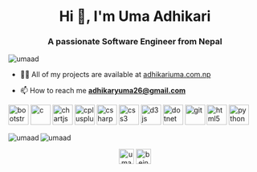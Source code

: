 <h1 align="center">Hi 👋, I'm Uma Adhikari</h1>
<h3 align="center">A passionate Software Engineer from Nepal</h3>

<p align="left"> <img src="https://komarev.com/ghpvc/?username=umaad" alt="umaad" /> </p>

- 👨‍💻 All of my projects are available at [adhikariuma.com.np](adhikariuma.com.np)

- 📫 How to reach me **adhikaryuma26@gmail.com**

<p align="left"><img src="https://devicons.github.io/devicon/devicon.git/icons/bootstrap/bootstrap-plain.svg" alt="bootstrap" width="40" height="40"/> <img src="https://devicons.github.io/devicon/devicon.git/icons/c/c-original.svg" alt="c" width="40" height="40"/> <img src="https://www.chartjs.org/media/logo-title.svg" alt="chartjs" width="40" height="40"/> <img src="https://devicons.github.io/devicon/devicon.git/icons/cplusplus/cplusplus-original.svg" alt="cplusplus" width="40" height="40"/> <img src="https://devicons.github.io/devicon/devicon.git/icons/csharp/csharp-original.svg" alt="csharp" width="40" height="40"/> <img src="https://devicons.github.io/devicon/devicon.git/icons/css3/css3-original-wordmark.svg" alt="css3" width="40" height="40"/> <img src="https://devicons.github.io/devicon/devicon.git/icons/d3js/d3js-original.svg" alt="d3js" width="40" height="40"/> <img src="https://devicons.github.io/devicon/devicon.git/icons/dot-net/dot-net-original-wordmark.svg" alt="dotnet" width="40" height="40"/> <img src="https://www.vectorlogo.zone/logos/git-scm/git-scm-icon.svg" alt="git" width="40" height="40"/> <img src="https://devicons.github.io/devicon/devicon.git/icons/html5/html5-original-wordmark.svg" alt="html5" width="40" height="40"/> <img src="https://devicons.github.io/devicon/devicon.git/icons/python/python-original.svg" alt="python" width="40" height="40"/></p><img align="left" src="https://github-readme-stats.vercel.app/api/top-langs/?username=umaad&layout=compact&hide=html" alt="umaad" />

<img align="center" src="https://github-readme-stats.vercel.app/api?username=umaad&show_icons=true" alt="umaad" />

<p align="center">
<a href="https://linkedin.com/in/uma-adhikary" target="blank"><img align="center" src="https://cdn.jsdelivr.net/npm/simple-icons@3.0.1/icons/linkedin.svg" alt="uma-adhikary" height="30" width="30" /></a>
<a href="https://instagram.com/being__uma" target="blank"><img align="center" src="https://cdn.jsdelivr.net/npm/simple-icons@3.0.1/icons/instagram.svg" alt="being__uma" height="30" width="30" /></a>
</p>
